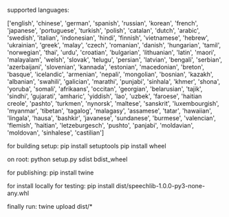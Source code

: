 supported languages:  

['english', 'chinese', 'german', 'spanish', 'russian', 'korean', 'french', 'japanese', 'portuguese', 'turkish', 'polish', 'catalan', 'dutch', 'arabic', 'swedish', 'italian', 'indonesian', 'hindi', 'finnish', 'vietnamese', 'hebrew', 'ukrainian', 'greek', 'malay', 'czech', 'romanian', 'danish', 'hungarian', 'tamil', 'norwegian', 'thai', 'urdu', 'croatian', 'bulgarian', 'lithuanian', 'latin', 'maori', 'malayalam', 'welsh', 'slovak', 'telugu', 'persian', 'latvian', 'bengali', 'serbian', 'azerbaijani', 'slovenian', 'kannada', 'estonian', 'macedonian', 'breton', 'basque', 'icelandic', 'armenian', 'nepali', 'mongolian', 'bosnian', 'kazakh', 'albanian', 'swahili', 'galician', 'marathi', 'punjabi', 'sinhala', 'khmer', 'shona', 'yoruba', 'somali', 'afrikaans', 'occitan', 'georgian', 'belarusian', 'tajik', 'sindhi', 'gujarati', 'amharic', 'yiddish', 'lao', 'uzbek', 'faroese', 'haitian creole', 'pashto', 'turkmen', 'nynorsk', 'maltese', 'sanskrit', 'luxembourgish', 'myanmar', 'tibetan', 'tagalog', 'malagasy', 'assamese', 'tatar', 'hawaiian', 'lingala', 'hausa', 'bashkir', 'javanese', 'sundanese', 'burmese', 'valencian', 'flemish', 'haitian', 'letzeburgesch', 'pushto', 'panjabi', 'moldavian', 'moldovan', 'sinhalese', 'castilian']

for building setup:
    pip install setuptools
    pip install wheel

on root:
    python setup.py sdist bdist_wheel

for publishing:
    pip install twine

for install locally for testing:
    pip install dist/speechlib-1.0.0-py3-none-any.whl

finally run:
    twine upload dist/*